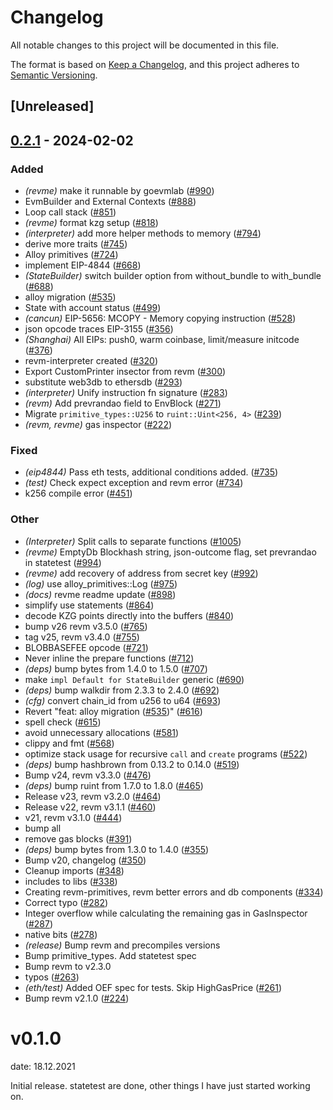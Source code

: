 # Changelog
All notable changes to this project will be documented in this file.

The format is based on [Keep a Changelog](https://keepachangelog.com/en/1.0.0/),
and this project adheres to [Semantic Versioning](https://semver.org/spec/v2.0.0.html).

## [Unreleased]

## [0.2.1](https://github.com/receivingpotman/revm/compare/revme-v0.2.0...revme-v0.2.1) - 2024-02-02

### Added
- *(revme)* make it runnable by goevmlab ([#990](https://github.com/receivingpotman/revm/pull/990))
- EvmBuilder and External Contexts ([#888](https://github.com/receivingpotman/revm/pull/888))
- Loop call stack ([#851](https://github.com/receivingpotman/revm/pull/851))
- *(revme)* format kzg setup ([#818](https://github.com/receivingpotman/revm/pull/818))
- *(interpreter)* add more helper methods to memory ([#794](https://github.com/receivingpotman/revm/pull/794))
- derive more traits ([#745](https://github.com/receivingpotman/revm/pull/745))
- Alloy primitives ([#724](https://github.com/receivingpotman/revm/pull/724))
- implement EIP-4844 ([#668](https://github.com/receivingpotman/revm/pull/668))
- *(StateBuilder)* switch builder option from without_bundle to with_bundle ([#688](https://github.com/receivingpotman/revm/pull/688))
- alloy migration ([#535](https://github.com/receivingpotman/revm/pull/535))
- State with account status ([#499](https://github.com/receivingpotman/revm/pull/499))
- *(cancun)* EIP-5656: MCOPY - Memory copying instruction ([#528](https://github.com/receivingpotman/revm/pull/528))
- json opcode traces EIP-3155 ([#356](https://github.com/receivingpotman/revm/pull/356))
- *(Shanghai)* All EIPs: push0, warm coinbase, limit/measure initcode ([#376](https://github.com/receivingpotman/revm/pull/376))
- revm-interpreter created ([#320](https://github.com/receivingpotman/revm/pull/320))
- Export CustomPrinter insector from revm ([#300](https://github.com/receivingpotman/revm/pull/300))
- substitute web3db to ethersdb ([#293](https://github.com/receivingpotman/revm/pull/293))
- *(interpreter)* Unify instruction fn signature ([#283](https://github.com/receivingpotman/revm/pull/283))
- *(revm)* Add prevrandao field to EnvBlock ([#271](https://github.com/receivingpotman/revm/pull/271))
- Migrate `primitive_types::U256` to `ruint::Uint<256, 4>` ([#239](https://github.com/receivingpotman/revm/pull/239))
- *(revm, revme)* gas inspector ([#222](https://github.com/receivingpotman/revm/pull/222))

### Fixed
- *(eip4844)* Pass eth tests, additional conditions added. ([#735](https://github.com/receivingpotman/revm/pull/735))
- *(test)* Check expect exception and revm error ([#734](https://github.com/receivingpotman/revm/pull/734))
- k256 compile error ([#451](https://github.com/receivingpotman/revm/pull/451))

### Other
- *(Interpreter)* Split calls to separate functions ([#1005](https://github.com/receivingpotman/revm/pull/1005))
- *(revme)* EmptyDb Blockhash string, json-outcome flag, set prevrandao in statetest ([#994](https://github.com/receivingpotman/revm/pull/994))
- *(revme)* add recovery of address from secret key ([#992](https://github.com/receivingpotman/revm/pull/992))
- *(log)* use alloy_primitives::Log ([#975](https://github.com/receivingpotman/revm/pull/975))
- *(docs)* revme readme update ([#898](https://github.com/receivingpotman/revm/pull/898))
- simplify use statements ([#864](https://github.com/receivingpotman/revm/pull/864))
- decode KZG points directly into the buffers ([#840](https://github.com/receivingpotman/revm/pull/840))
- bump v26 revm v3.5.0 ([#765](https://github.com/receivingpotman/revm/pull/765))
- tag v25, revm v3.4.0 ([#755](https://github.com/receivingpotman/revm/pull/755))
- BLOBBASEFEE opcode ([#721](https://github.com/receivingpotman/revm/pull/721))
- Never inline the prepare functions ([#712](https://github.com/receivingpotman/revm/pull/712))
- *(deps)* bump bytes from 1.4.0 to 1.5.0 ([#707](https://github.com/receivingpotman/revm/pull/707))
- make `impl Default for StateBuilder` generic ([#690](https://github.com/receivingpotman/revm/pull/690))
- *(deps)* bump walkdir from 2.3.3 to 2.4.0 ([#692](https://github.com/receivingpotman/revm/pull/692))
- *(cfg)* convert chain_id from u256 to u64 ([#693](https://github.com/receivingpotman/revm/pull/693))
- Revert "feat: alloy migration ([#535](https://github.com/receivingpotman/revm/pull/535))" ([#616](https://github.com/receivingpotman/revm/pull/616))
- spell check ([#615](https://github.com/receivingpotman/revm/pull/615))
- avoid unnecessary allocations ([#581](https://github.com/receivingpotman/revm/pull/581))
- clippy and fmt ([#568](https://github.com/receivingpotman/revm/pull/568))
- optimize stack usage for recursive `call` and `create` programs ([#522](https://github.com/receivingpotman/revm/pull/522))
- *(deps)* bump hashbrown from 0.13.2 to 0.14.0 ([#519](https://github.com/receivingpotman/revm/pull/519))
- Bump v24, revm v3.3.0 ([#476](https://github.com/receivingpotman/revm/pull/476))
- *(deps)* bump ruint from 1.7.0 to 1.8.0 ([#465](https://github.com/receivingpotman/revm/pull/465))
- Release v23, revm v3.2.0 ([#464](https://github.com/receivingpotman/revm/pull/464))
- Release v22, revm v3.1.1 ([#460](https://github.com/receivingpotman/revm/pull/460))
- v21, revm v3.1.0 ([#444](https://github.com/receivingpotman/revm/pull/444))
- bump all
- remove gas blocks ([#391](https://github.com/receivingpotman/revm/pull/391))
- *(deps)* bump bytes from 1.3.0 to 1.4.0 ([#355](https://github.com/receivingpotman/revm/pull/355))
- Bump v20, changelog ([#350](https://github.com/receivingpotman/revm/pull/350))
- Cleanup imports ([#348](https://github.com/receivingpotman/revm/pull/348))
- includes to libs ([#338](https://github.com/receivingpotman/revm/pull/338))
- Creating revm-primitives, revm better errors and db components  ([#334](https://github.com/receivingpotman/revm/pull/334))
- Correct typo ([#282](https://github.com/receivingpotman/revm/pull/282))
- Integer overflow while calculating the remaining gas in GasInspector ([#287](https://github.com/receivingpotman/revm/pull/287))
- native bits ([#278](https://github.com/receivingpotman/revm/pull/278))
- *(release)* Bump revm and precompiles versions
- Bump primitive_types. Add statetest spec
- Bump revm to v2.3.0
- typos ([#263](https://github.com/receivingpotman/revm/pull/263))
- *(eth/test)* Added OEF spec for tests. Skip HighGasPrice ([#261](https://github.com/receivingpotman/revm/pull/261))
- Bump revm v2.1.0 ([#224](https://github.com/receivingpotman/revm/pull/224))
# v0.1.0
date: 18.12.2021

Initial release. statetest are done, other things I have just started working on.